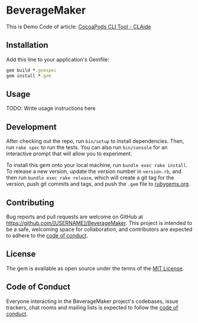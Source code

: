 # BeverageMaker

This is Demo Code of article: [CocoaPods CLI Tool - CLAide](https://www.yuque.com/iosgua/co0nce/ggwvpp)

## Installation

Add this line to your application's Gemfile:

```ruby
gem build *.gemspec
gem install *.gem
```

## Usage

TODO: Write usage instructions here

## Development

After checking out the repo, run `bin/setup` to install dependencies. Then, run `rake spec` to run the tests. You can also run `bin/console` for an interactive prompt that will allow you to experiment.

To install this gem onto your local machine, run `bundle exec rake install`. To release a new version, update the version number in `version.rb`, and then run `bundle exec rake release`, which will create a git tag for the version, push git commits and tags, and push the `.gem` file to [rubygems.org](https://rubygems.org).

## Contributing

Bug reports and pull requests are welcome on GitHub at https://github.com/[USERNAME]/BeverageMaker. This project is intended to be a safe, welcoming space for collaboration, and contributors are expected to adhere to the [code of conduct](https://github.com/[USERNAME]/BeverageMaker/blob/master/CODE_OF_CONDUCT.md).


## License

The gem is available as open source under the terms of the [MIT License](https://opensource.org/licenses/MIT).

## Code of Conduct

Everyone interacting in the BeverageMaker project's codebases, issue trackers, chat rooms and mailing lists is expected to follow the [code of conduct](https://github.com/[USERNAME]/BeverageMaker/blob/master/CODE_OF_CONDUCT.md).